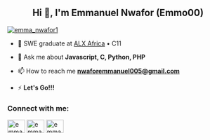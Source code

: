 <h2 align="center">Hi 👋, I'm Emmanuel Nwafor (Emmo00)</h1>

<p align="left"> <a href="https://twitter.com/emmo0x00" target="blank"><img src="https://img.shields.io/twitter/follow/emmo0x00?logo=twitter&style=for-the-badge" alt="emma_nwafor1" /></a> </p>

- 🔭 SWE graduate at [ALX Africa](https://www.alxafrica.com/) • C11

- 💬 Ask me about **Javascript, C, Python, PHP**

- 📫 How to reach me **nwaforemmanuel005@gmail.com**

- ⚡ **Let's Go!!!**

<h3>Connect with me:</h3>
<p>
<a href="https://twitter.com/emmo0x00" target="blank"><img align="center" src="https://raw.githubusercontent.com/rahuldkjain/github-profile-readme-generator/master/src/images/icons/Social/twitter.svg" alt="emma_nwafor1 Twitter page" height="30" width="40" /></a>
<a href="https://www.youtube.com/@emma_nwafor1" target="blank"><img align="center" src="https://raw.githubusercontent.com/rahuldkjain/github-profile-readme-generator/master/src/images/icons/Social/youtube.svg" alt="emma_nwafor1 Youtube Channel" height="30" width="40" /></a>
<a href="https://www.linkedin.com/in/emmanuel-nwafor-53735a270" target="blank"><img align="center" src="https://raw.githubusercontent.com/rahuldkjain/github-profile-readme-generator/master/src/images/icons/Social/linked-in-alt.svg" alt="emma_nwafor1 LinkedIn" height="30" width="40" /></a>
</p>

